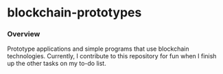 # blockchain-prototypes

### Overview

Prototype applications and simple programs that use blockchain technologies.  Currently, I contribute to this repository 
for fun when I finish up the other tasks on my to-do list.